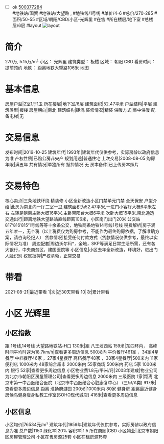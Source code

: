 - [ ] ok [500377284](https://bj.5i5j.com/ershoufang/500377284.html)  
 #地铁站/国贸 #地铁站/大望路 ,  #地铁线/1号线
#单价/4-6 #总价/270-285 #面积/50-55   #区域/朝阳/CBD/小区-光辉里 #在售 #所在楼层/地下室 #总楼层/6层 #layout 
![layout](http://image2.5i5j.com//group2/M00/B7/12/CgqJNF2wJ5SARfCSAAE959B8IB0205.jpg_P5.jpg) 
# 简介 
 270万,  5.15万/m² 
小区： 光辉里
建筑类型： 板楼
区域： 朝阳 CBD
看房时间： 提前预约
地铁： 距离地铁大望路106米 地图
# 基本信息 
 房屋户型|2室1厅1卫
所在楼层|地下室/6层
建筑面积|52.47平米
户型结构|平层
建筑类型|板楼
房屋朝向|南北
建筑结构|砖混
装修情况|精装
供暖方式|集中供暖
配备电梯|无
# 交易信息 
 发布时间|2019-10-25
建筑年代|1993年|建筑年代仅供参考，实际房龄以政府信息为准
产权性质|已购公房非央产
规划用途|普通住宅
上次交易|2008-08-05
购房年限|满五年
共有情况|单独所有
抵押情况|无
房本备件|已上传房本照片
# 交易特色 
 核心卖点|三条地铁环绕 精装修 小区全新改造小区门禁单元门禁 全天保安
户型介绍|此房为南北向一厅二室一卫,建筑面积为52.47平米,一进门小客厅大概6平米左右 左转是朝南主卧大概16平米.主卧带阳台大概6平米 次卧大概15平米.南北通透
交通出行|距离地铁大望路站直线距离106米，小区南门出门20米 公交站 817‘816’815‘1号线等等十余条公交，地铁两条地铁14号线1号线
税费解析|房子满五年唯一，无个税（以上税费仅为购房参考，不能作为最终购房依据，了解准确方案，请咨询经纪人）
贷款情况|接受任何付款方式（贷款情况仅供参考，最终以实际情况为准）
周边配套|周边沃尔玛*，金地，SKP等满足日常生活所需，还有各大银行，中央商务区，建国医院等
小区信息|小区去年全新改造，环境好，进出门人脸识别
权属抵押|产权清晰，正常交易
# 带看 
 2021-08-21|最近带看	 1|次|近30天带看	 10|次|累计带看
# 小区 光辉里
## 小区指数 
 距 1号线,14号线 大望路地铁站-H口 130米|距 八王坟西站 159米|东四环内， 高峰时间平均时速为18.7km/h|查看更多周边信息
500米内 平价餐厅461家 ，34家4星餐厅
中档餐厅46家 ，27家4星餐厅
高档餐厅48家 ，38家4星餐厅|500米内 11家便利店
1000米内 48家综合超市
2000米内 55家商场|500米内 药店 5家
1000米内 银行 52家|查看更多周边信息
小区物业费1.8元/平米/月|2003年建成|物业公司为北京市朝阳区房屋管理公司|查看更多周边信息
2000米内 三级医院 1家|距离 北京市第一中西医结合医院（北京市中西医结合心脏康复中心） (三甲/A类) 917米|查看更多周边信息
距离 淮扬府游园 200米|1000米内 80家 健身房
距离最近健身房候鸟健身瘦身私教工作室(SOHO现代城店) 416米|查看更多周边信息
## 小区信息 
 小区均价|76534元/m²
建筑年代|1959年|建筑年代仅供参考，实际房龄以政府信息为准
总户数|1150
绿化率|20%
容积率|1.5
所在商圈|CBD
小区物业|北京市朝阳区房屋管理公司
小区在售房源25套
小区在租房源15套

